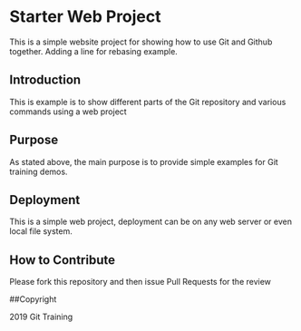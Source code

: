 # Starter Web Project

This is a simple website project for showing how to use Git and Github together. Adding a line for rebasing example.

##  Introduction

This is example is to show different parts of the Git repository and various commands using a web project

## Purpose

As stated above, the main purpose is to provide simple examples for Git training demos.

## Deployment

This is a simple web project, deployment can be on any web server or even local file system.

## How to Contribute

Please fork this repository and then issue Pull Requests for the review

##Copyright

2019 Git Training